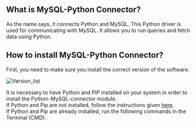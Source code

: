 ## What is MySQL-Python Connector?
As the name says, it connects Python and MySQL. This Python driver is used for communicating with MySQL. It allows you to run queries and fetch data using Python.

## How to install MySQL-Python Connector?
First, you need to make sure you install the correct version of the software.

![Version_list](https://user-images.githubusercontent.com/93902835/220413037-9663c450-34d1-47de-814a-c6885d2b6d04.png)

It is necessary to have Python and PIP installed on your system in order to install the Python-MySQL-connector module. <br>
If Python and Pip are not installed, follow the instructions given [<ins>here</ins>](https://www.activestate.com/resources/quick-reads/how-to-install-pip-on-windows/). <br>
If Python and Pip are already installed, run the following commands in the Terminal (CMD).

